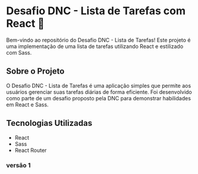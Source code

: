 # Desafio DNC - Lista de Tarefas com React 🚀

Bem-vindo ao repositório do Desafio DNC - Lista de Tarefas! Este projeto é uma implementação de uma lista de tarefas utilizando React e estilizado com Sass.

## Sobre o Projeto

O Desafio DNC - Lista de Tarefas é uma aplicação simples que permite aos usuários gerenciar suas tarefas diárias de forma eficiente. Foi desenvolvido como parte de um desafio proposto pela DNC para demonstrar habilidades em React e Sass.

## Tecnologias Utilizadas

- React
- Sass
- React Router
  
### versão 1
